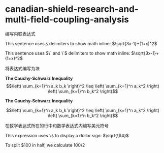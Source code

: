 # canadian-shield-research-and-multi-field-coupling-analysis

编写内联表达式

This sentence uses `$` delimiters to show math inline: $\sqrt{3x-1}+(1+x)^2$


This sentence uses $\` and \`$ delimiters to show math inline: $`\sqrt{3x-1}+(1+x)^2`$


将表达式编写为块


**The Cauchy-Schwarz Inequality**\
$$\left( \sum_{k=1}^n a_k b_k \right)^2 \leq \left( \sum_{k=1}^n a_k^2 \right) \left( \sum_{k=1}^n b_k^2 \right)$$


**The Cauchy-Schwarz Inequality**

```math
\left( \sum_{k=1}^n a_k b_k \right)^2 \leq \left( \sum_{k=1}^n a_k^2 \right) \left( \sum_{k=1}^n b_k^2 \right)
```


在数学表达式所在的行中和数学表达式内编写美元符号

This expression uses `\$` to display a dollar sign: $`\sqrt{\$4}`$

To split <span>$</span>100 in half, we calculate $100/2$
